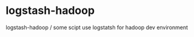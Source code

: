 logstash-hadoop
===============

logstash-hadoop / some scipt use logstatsh for hadoop dev environment